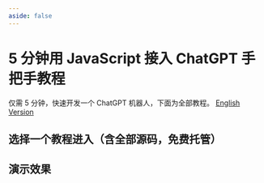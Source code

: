 ```yaml
---
aside: false
---
```


# 5 分钟用 JavaScript 接入 ChatGPT 手把手教程

仅需 5 分钟，快速开发一个 ChatGPT 机器人，下面为全部教程。 [English Version](https://docs.aircode.io/chatgpt/)

## 选择一个教程进入（含全部源码，免费托管）

<!--@include: ../_partials/_tutorials-list.md-->

## 演示效果

<ListBoxContainer>
<ListBox
  title="iOS Siri 一下子变得聪明多了"
  link="https://aircode.cool/828668wg5a"
  imageURL="/_images/chatGPT-index/siri-demo.png"
  imageHeight=600
  openInNewTab=true
/>
<ListBox
  title="企业微信如何接入 ChatGPT"
  link="https://aircode.cool/54fhemjpk2"
  imageURL="/_images/chatGPT-index/wecom-demo.jpg"
  imageHeight=600
  openInNewTab=true
/>
<ListBox
  title="让钉钉机器人变成智能助理"
  link="https://aircode.cool/xspb3by9fs"
  imageURL="/_images/chatGPT-index/dingtalk-demo.jpeg"
  imageHeight=600
  openInNewTab=true
/>
<ListBox
  title="ChatGPT 机器人帮我找出代码中的漏洞"
  link="https://aircode.cool/q4y1msdim4"
  imageURL="/_images/chatGPT-index/feishu-demo.png"
  imageHeight=600
  openInNewTab=true
/>
<ListBox
  title="Slack ChatGPT 机器人介绍电影"
  link="https://aircode.cool/zx85v6ac4s"
  imageURL="/_images/chatGPT-index/slack-demo-cn.png"
  imageHeight=600
  openInNewTab=true
/>
<ListBox
  title="你的第一个 Discord ChatGPT 机器人"
  link="https://aircode.cool/uumhsex1uc"
  imageURL="/_images/chatGPT-index/discord-chatgpt-bot.gif"
  imageHeight=600
  openInNewTab=true
/>
</ListBoxContainer>
